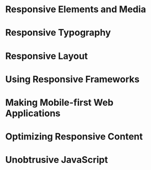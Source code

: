 # Responsive Elements and Media
# Responsive Typography
# Responsive Layout
# Using Responsive Frameworks
# Making Mobile-first Web Applications
# Optimizing Responsive Content
# Unobtrusive JavaScript
